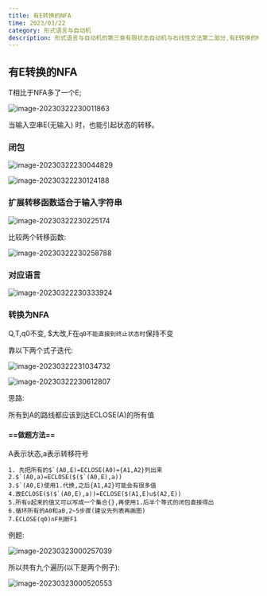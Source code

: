 ```yaml
---
title: 有E转换的NFA
time: 2023/03/22
category: 形式语言与自动机 
description: 形式语言与自动机的第三章有限状态自动机与右线性文法第二部分,有E转换的NFA
---
```


## 有E转换的NFA

T相比于NFA多了一个E;

![image-20230322230011863](https://cdn.jsdelivr.net/gh/gdlearncoding/blogImage@main/202303230011542.png)

当输入空串E(无输入) 时，也能引起状态的转移。

### 闭包

![image-20230322230044829](https://cdn.jsdelivr.net/gh/gdlearncoding/blogImage@main/202303230011544.png)

![image-20230322230124188](https://cdn.jsdelivr.net/gh/gdlearncoding/blogImage@main/202303230011545.png)

### 扩展转移函数适合于输入字符串

![image-20230322230225174](https://cdn.jsdelivr.net/gh/gdlearncoding/blogImage@main/202303230011546.png)

比较两个转移函数:

![image-20230322230258788](https://cdn.jsdelivr.net/gh/gdlearncoding/blogImage@main/202303230011547.png)

### 对应语言

![image-20230322230333924](https://cdn.jsdelivr.net/gh/gdlearncoding/blogImage@main/202303230011548.png)

### 转换为NFA

Q,T,q0不变, $大改,F在`q0不能直接到终止状态时`保持不变

靠以下两个式子迭代:

![image-20230322231034732](https://cdn.jsdelivr.net/gh/gdlearncoding/blogImage@main/202303230011015.png)

![image-20230322230612807](https://cdn.jsdelivr.net/gh/gdlearncoding/blogImage@main/202303230011549.png)



思路:

所有到A的路线都应该到达ECLOSE(A)的所有值

#### ==做题方法==

A表示状态,a表示转移符号

~~~
1. 先把所有的$`(A0,E)=ECLOSE(A0)={A1,A2}列出来
2.$`(A0,a)=ECLOSE($($`(A0,E),a))
3.$`(A0,E)使用1.代换,之后{A1,A2}可能会有很多值
4.故ECLOSE($($`(A0,E),a))=ECLOSE($(A1,E)∪$(A2,E))
5.所有∪起来的值又可以写成一个集合{},再使用1.后半个等式的闭包直接得出
6.循环所有的A0和a0,2~5步骤(建议先列表再画图)
7.ECLOSE(q0)∩F判断F1
~~~

例题:

![image-20230323000257039](https://cdn.jsdelivr.net/gh/gdlearncoding/blogImage@main/202303230011550.png)

所以共有九个遍历(以下是两个例子):

![image-20230323000520553](https://cdn.jsdelivr.net/gh/gdlearncoding/blogImage@main/202303230011551.png)